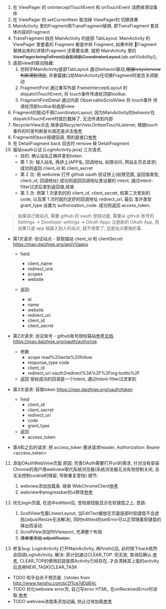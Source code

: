 1. 在 ViewPager 的 onInterceptTouchEvent 和 onTouchEvent 消费掉滑动事件
2. 在 ViewPager 的 setCurrentItem 取消掉 ViewPager的 切换效果
3. MainActivity 里的Fragment用TransFragment替换, 即TransFragment 套具体内容的Fragment
4. TransFragment 挡住 MainActivity 的底部 TabLayout:  MainActivity 的 ViewPager 里套着的 Fragment 都是中转 Fragment, 如果中转 Fragment 替换出来的(详情)Fragment 还需要全屏, 就把 MainActivity 里的 ~~ViewPager.bringToFront()会影响到CoordinatorLayout~~.tab.setVisibility();
5. 底部view的联动隐藏:
    1. 仿知乎MainActivity底部TabLayout 通过behavior联动,~~根据recyclerview判断滑到顶底,~~ 并暴露接口给MainActivity在切换Fragment时是否关闭联动
    2. FragmentFirst 通过重写外部 FrameInterceptLayout 的 dispatchTouchEvent, 将 touch事件传递给顶部toolbar.
    3. FragmentFirstDetail 通过内部 ObservableScrollView 将 touch事件 传递给顶部toolbar和底部view.
6. Fragment的联动不用CoordinatorLayout, 因为MainActivity的behavior在dispatchTouchEvent时就拦截掉了, 无法传递到内部
7.  RecyclerView点击 继承自RecyclerView.OnItemTouchListener, 根据touch事件的时差判断是长按还是点击[参考](http://www.jianshu.com/p/f2e0463e5aef)
8. Fragment的back按键回调, 用的是接口[参考](http://www.jianshu.com/p/fff1ef649fc0)
9. 在 DetailFragment back 回去时 remove 掉 DetailFragment
10. 猫站oauth认证 [LoginActivity.java]
    三次请求,
    * 目的: 确认站名正确并拿到token.
    * 第 1 次: 输入站名, 再拼上(APP名, 回调地址, 权限访问, 网站主页去请求)
    成功则返回 client_id 和 client_secret
    * 第 2 次: 用 webview 打开 github oauth 验证拼上(权限范围, 返回值类型, client_id, 回调地址)
    成功则返回回调地址里设置的 intent, 通过intent-filter过滤后拿到返回值,结束
    * 第 3 次: 用第 1 次拿到的的 client_id, client_secret, 和第二次拿到的 code, 以及第 1 次时就约定好的回调地址 redirect_uri, 最后 准许类型grant_type 设置为 authorization_code.
    成功则返回 access_token.
> 如果自己做站点, 需要 github 的 oauth 登陆功能, 需要从 github 账号的 Settings -> Developer settings -> OAuth Apps 注册新的 OAuth App,
> 而如果只是 app 端接入别人的站点, 就不用管了, 这是站点要做的事.

* 第1次请求: 验证站点 - 获取猫站 client_id 和 clientSecret
  https://mao.daizhige.org/api/v1/apps

  * field:
    * client_name
    * redirect_uris
    * scopes
    * website

  * 返回:
    * id
    * name
    * website
    * redirect_uri
    * client_id
    * client_secret

* 第2次请求: 验证账号 - github账号授权猫站[参考文档](https://github.com/tootsuite/documentation/blob/master/Using-the-API/OAuth-details.md)
https://mao.daizhige.org/oauth/authorize
  * 参数
    * scope read%20write%20follow
    * response_type code
    * client_id
    * redirect_uri oauth2redirect%3A%2F%2Forg.tootto%2F
  * 返回
    授权成功的回调是一个Intent, 通过Intent-filter过滤拿到

* 第3次请求: 获取token
  https://mao.daizhige.org/oauth/token
  * field
    * client_id
    * client_secret
    * redirect_uri
    * code
    * grant_type
  * 返回
    * access_token
* 第4和之后的请求: 把 access_token 塞进请求header, Authorization: Bearer <access_token>


11. 添加OAuthWebView页面
原因: 完善OAuth需要打开url的需求, 针对没有安装Chrome的用户用webview取代系统浏览器(系统浏览器无法有效控制关闭, 且无法控制cookie的残留, 导致重复登陆)
细节:
    1. webview添加加载条. 继承 WebChromeClient[参考](http://blog.csdn.net/qq_20785431/article/details/51599073)
    2. webview中progressbar的ui修改[参考](https://www.jianshu.com/p/63af8ea97aae) 

12. 优化login页面, 在选中edittext后, 登陆按钮能显示在软键盘之上.
思路:
    1. ScollView包着LinearLayout, 当EditText被放在页面底部时软键盘不会遮挡(adjustResize无法解决), 同时edittext的setError可以正常随着软键盘的弹出而滚动.
    2. ScrollView添加fillViewport, 充满整个布局
    2. ~~清单里添加 adjustResize.~~

13. 修复bug: LoginActivity 打开MainActivity, 再finish()后, 此时按下back依然会回调LoginActivity.
    解决: 原计划通过CLEAR_TOP. 但无效, 查询后确认.[参考](https://www.cnblogs.com/supermanChao/p/6007671.html), CLEAR_TOP的使用前提是原Activity已经存在, 才会清掉其上面的activity. 后选用NEW_TASK|CLEAR_TASK

* TODO 知乎自杀干预页面.
//stolen from http://www.jianshu.com/p/2f1ce7d0d64c
* TODO 优化webview error页, 自己写error HTML, 在onReceivedError时读取.[参考](http://stackoverflow.org.cn/front/ask/view?ask_id=33638)
* TODO webview进度条添加动画, 防止过快加载[参考](https://juejin.im/post/597734f76fb9a06bb874c208)
